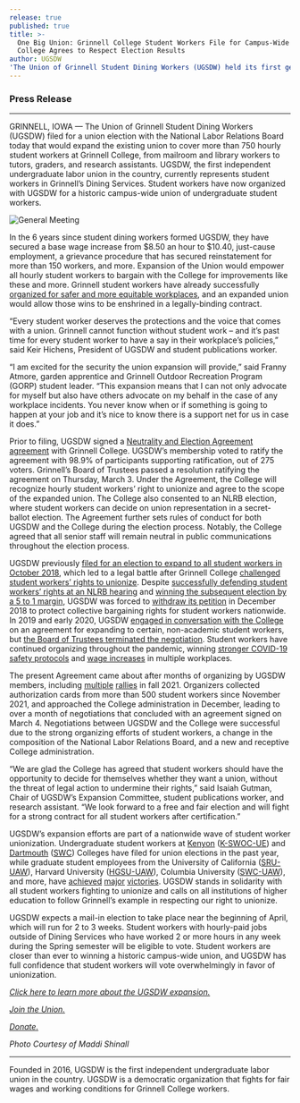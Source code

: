 ```yaml
---
release: true
published: true
title: >-
  One Big Union: Grinnell College Student Workers File for Campus-Wide Union;
  College Agrees to Respect Election Results
author: UGSDW
'The Union of Grinnell Student Dining Workers (UGSDW) held its first general meeting of the fall 2021 semester on Saturday, November 6. At the meeting, attended by more than 40 student workers, the Union announced its next campaign': demanding a starting wage of $15 an hour for all workers in Dining Services.
---
```

### Press Release

***
 
GRINNELL, IOWA — The Union of Grinnell Student Dining Workers (UGSDW) filed for a union election with the National Labor Relations Board today that would expand the existing union to cover more than 750 hourly student workers at Grinnell College, from mailroom and library workers to tutors, graders, and research assistants. UGSDW, the first independent undergraduate labor union in the country, currently represents student workers in Grinnell’s Dining Services. Student workers have now organized with UGSDW for a historic campus-wide union of undergraduate student workers. 

![General Meeting](/assets/uploads/3_3_General_Meeting.JPG)

In the 6 years since student dining workers formed UGSDW, they have secured a base wage increase from $8.50 an hour to $10.40, just-cause employment, a grievance procedure that has secured reinstatement for more than 150 workers, and more. Expansion of the Union would empower all hourly student workers to bargain with the College for improvements like these and more. Grinnell student workers have already successfully [organized for safer and more equitable workplaces](/2021/03/19/update-to-mailroom-safety-campaign/), and an expanded union would allow those wins to be enshrined in a legally-binding contract.

“Every student worker deserves the protections and the voice that comes with a union. Grinnell cannot function without student work – and it’s past time for every student worker to have a say in their workplace’s policies,” said Keir Hichens, President of UGSDW and student publications worker. 

“I am excited for the security the union expansion will provide,” said Franny Atmore, garden apprentice and Grinnell Outdoor Recreation Program (GORP) student leader. “This expansion means that I can not only advocate for myself but also have others advocate on my behalf in the case of any workplace incidents. You never know when or if something is going to happen at your job and it’s nice to know there is a support net for us in case it does.”
 
Prior to filing, UGSDW signed a [Neutrality and Election Agreement agreement](/assets/uploads/Neutrality_Agreement.pdf) with Grinnell College. UGSDW’s membership voted to ratify the agreement with 98.9% of participants supporting ratification, out of 275 voters. Grinnell’s Board of Trustees passed a resolution ratifying the agreement on Thursday, March 3. Under the Agreement, the College will recognize hourly student workers’ right to unionize and agree to the scope of the expanded union. The College also consented to an NLRB election, where student workers can decide on union representation in a secret-ballot election. The Agreement further sets rules of conduct for both UGSDW and the College during the election process. Notably, the College agreed that all senior staff will remain neutral in public communications throughout the election process.

UGSDW previously [filed for an election to expand to all student workers in October 2018](/2018/10/08/ugsdw-files-for-election-paving-the-way-for-campus-wide-union/), which led to a legal battle after Grinnell College [challenged student workers’ rights to unionize](/2018/12/11/grinnell-college-running-scared-to-trump/). Despite [successfully defending student workers’ rights at an NLRB hearing](/2018/11/05/student-workers-prevail-as-nlrb-directs-union-election/) and [winning the subsequent election by a 5 to 1 margin](/2018/11/27/student-workers-we-re-stickin-with-the-union/), UGSDW was forced to [withdraw its petition](/2018/12/14/ugsdw-withdraws-petition-seeks-to-preserve-rights-of-student-workers-grinnell-opposes/) in December 2018 to protect collective bargaining rights for student workers nationwide. In 2019 and early 2020, UGSDW [engaged in conversation with the College](/2019/02/21/statement-on-feb-21-special-campus-memo/) on an agreement for expanding to certain, non-academic student workers, but [the Board of Trustees terminated the negotiation](/2019/05/08/moving-backward-statement-on-may-7-student-campus-memo/). Student workers have continued organizing throughout the pandemic, winning [stronger COVID-19 safety protocols](/2021/03/19/update-to-mailroom-safety-campaign/) and [wage increases](/2021/07/22/ugsdw-approves-new-dining-contract/) in multiple workplaces. 

The present Agreement came about after months of organizing by UGSDW members, including [multiple](/2021/10/07/mailroom-workers-demand-end-to-toxic-work-environment/) [rallies](http://www.thesandb.com/article/ugsdw-rallies-support-for-15-an-hour-wage-prior-to-meeting-with-college-officials.html) in fall 2021. Organizers collected authorization cards from more than 500 student workers since November 2021, and approached the College administration in December, leading to over a month of negotiations that concluded with an agreement signed on March 4. Negotiations between UGSDW and the College were successful due to the strong organizing efforts of student workers, a change in the composition of the National Labor Relations Board, and a new and receptive College administration. 
 
“We are glad the College has agreed that student workers should have the opportunity to decide for themselves whether they want a union, without the threat of legal action to undermine their rights,” said Isaiah Gutman, Chair of UGSDW’s Expansion Committee, student publications worker, and research assistant. “We look forward to a free and fair election and will fight for a strong contract for all student workers after certification.”
 
UGSDW’s expansion efforts are part of a nationwide wave of student worker unionization. Undergraduate student workers at [Kenyon](https://kenyoncollegian.com/uploads/2021/10/k-swoc-files-with-nlrb-for-union-certification-election/) ([K-SWOC-UE](http://kswoc.org)) and [Dartmouth](https://www.thedartmouth.com/article/2022/02/election-to-create-student-dining-worker-union-to-be-held-in-march) ([SWC](http://swcdartmouth.com)) Colleges have filed for union elections in the past year, while graduate student employees from the University of California ([SRU-UAW](https://studentresearchersunited.org/)), Harvard University ([HGSU-UAW](https://harvardgradunion.org/)), Columbia University ([SWC-UAW](https://www.studentworkersofcolumbia.com/)), and more, have [achieved](https://dailynexus.com/2021-12-14/university-of-california-recognizes-student-researcher-union/) [major](https://www.thecrimson.com/article/2021/11/28/hgsu-uaw-ratifies-contract-2021/) [victories](https://news.columbia.edu/uploads/student-union-ratifies-first-contract-university). UGSDW stands in solidarity with all student workers fighting to unionize and calls on all institutions of higher education to follow Grinnell’s example in respecting our right to unionize.

UGSDW expects a mail-in election to take place near the beginning of April, which will run for 2 to 3 weeks. Student workers with hourly-paid jobs outside of Dining Services who have worked 2 or more hours in any week during the Spring semester will be eligible to vote. Student workers are closer than ever to winning a historic campus-wide union, and UGSDW has full confidence that student workers will vote overwhelmingly in favor of unionization.

*[Click here to learn more about the UGSDW expansion.](/together)*

*[Join the Union.](/join)* 

*[Donate.](/donate)*

*Photo Courtesy of Maddi Shinall*

***

Founded in 2016, UGSDW is the first independent undergraduate labor union in the country. UGSDW is a democratic organization that fights for fair wages and working conditions for Grinnell College workers.
